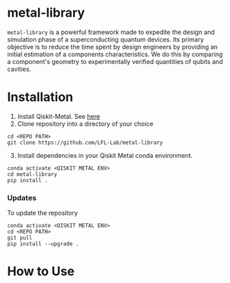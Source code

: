 # metal-library
`metal-library` is a powerful framework made to expedite the design and simulation phase of a superconducting quantum devices. Its primary objective is to reduce the time spent by design engineers by providing an initial estimation of a components characteristics. We do this by comparing a component's geometry to experimentally verified quantities of qubits and cavities.


# Installation
1. Install Qiskit-Metal. See [here](https://qiskit.org/documentation/metal/installation.html)
2. Clone repository into a directory of your choice
```
cd <REPO PATH>
git clone https://github.com/LFL-Lab/metal-library
```
3. Install dependencies in your Qiskit Metal conda environment.
```
conda activate <QISKIT METAL ENV>
cd metal-library
pip install .
```

### Updates
To update the repository
```
conda activate <QISKIT METAL ENV>
cd <REPO PATH>
git pull
pip install --upgrade .
```

# How to Use 
